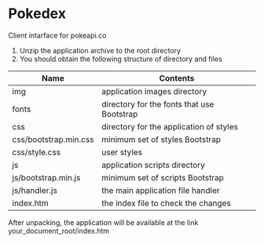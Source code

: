 # Pokedex
Client intarface for pokeapi.co

1. Unzip the application archive to the root directory
2. You should obtain the following structure of directory and files

Name                       | Contents
---------------------------|-------------------------------------------------
img                        | application images directory
fonts                      | directory for the fonts that use Bootstrap
css                        | directory for the application of styles
css/bootstrap.min.css      | minimum set of styles Bootstrap
css/style.css              | user styles
js                         | application scripts directory
js/bootstrap.min.js        | minimum set of scripts Bootstrap
js/handler.js              | the main application file handler
index.htm                  | the index file to check the changes


After unpacking, the application will be available at the link your_document_root/index.htm
